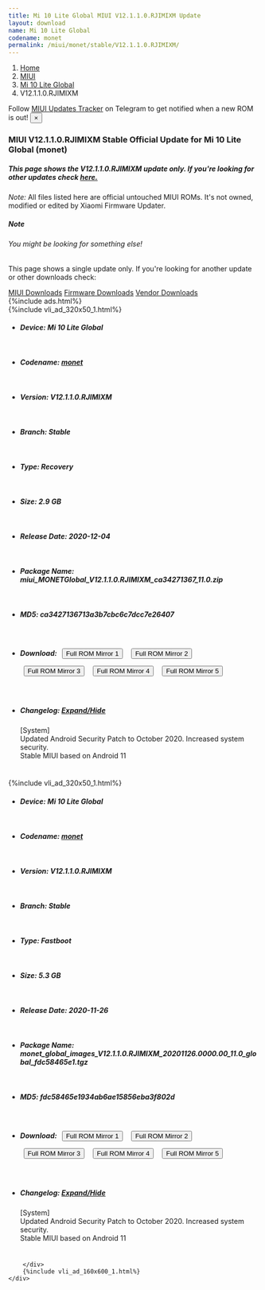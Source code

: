 ```yaml
---
title: Mi 10 Lite Global MIUI V12.1.1.0.RJIMIXM Update
layout: download
name: Mi 10 Lite Global
codename: monet
permalink: /miui/monet/stable/V12.1.1.0.RJIMIXM/
---
```

<nav aria-label="breadcrumb">
    <ol class="breadcrumb">
        <li class="breadcrumb-item"><a href="/">Home</a></li>
        <li class="breadcrumb-item"><a href="/miui/">MIUI</a></li>
        <li class="breadcrumb-item"><a href="/miui/monet/">Mi 10 Lite Global</a></li>
        <li class="breadcrumb-item active" aria-current="page">V12.1.1.0.RJIMIXM</li>
    </ol>
</nav>
<div class="alert alert-primary alert-dismissible fade show" role="alert">
    Follow <a href="https://t.me/MIUIUpdatesTracker" class="alert-link">MIUI Updates Tracker</a> on Telegram to get
    notified when a new ROM is out!
    <button type="button" class="close" data-dismiss="alert" aria-label="Close">
        <span aria-hidden="true">&times;</span>
    </button>
</div>
<div class="col-12 mx-auto">
    <h3 class="title bg-light p-2 rounded">MIUI V12.1.1.0.RJIMIXM Stable Official Update for Mi 10 Lite Global (monet)</h3>
    <h5>This page shows the V12.1.1.0.RJIMIXM update only. If you're looking for other updates check
        <a href="/miui/monet/">here.</a></h5>
    <p><i>Note: </i>All files listed here are official untouched MIUI ROMs.
        It's not owned, modified or edited by Xiaomi Firmware Updater.</p>
    <div class="card">
        <div class="card-body">
            <h5 class="card-title">Note</h5>
            <h6 class="card-subtitle mb-2 text-muted">You might be looking for something else!</h6>
            <p class="card-text">This page shows a single update only.
                If you're looking for another update or other downloads check:</p>
            <a href="/miui/" class="card-link">MIUI Downloads</a>
            <a href="/firmware/" class="card-link">Firmware Downloads</a>
            <a href="/vendor/" class="card-link">Vendor Downloads</a>
        </div>
    </div>
    {%include ads.html%}
    <div class="row justify-content-center">
        <div class="col-10" id="downloads">
                    <div class="card card-body">
            {%include vli_ad_320x50_1.html%}
            <ul class="list-unstyled">
                <li style="padding-bottom: 10px;">
                    <h5><b>Device: </b>Mi 10 Lite Global</h5>
                </li>
                <li style="padding-bottom: 10px;">
                    <h5><b>Codename: </b> <a href="/miui/monet/" target="_blank">monet</a> </h5>
                </li>
                <li style="padding-bottom: 10px;">
                    <h5><b>Version: </b>V12.1.1.0.RJIMIXM</h5>
                </li>
                <li style="padding-bottom: 10px;">
                    <h5><b>Branch: </b>Stable</h5>
                </li>
                <li style="padding-bottom: 10px;">
                    <h5><b>Type: </b>Recovery</h5>
                </li>
                <li style="padding-bottom: 10px;">
                    <h5><b>Size: </b>2.9 GB</h5>
                </li>
                <li style="padding-bottom: 10px;">
                    <h5><b>Release Date: </b>2020-12-04</h5>
                </li>
                <li style="padding-bottom: 10px;">
                    <h5><b>Package Name: </b><span id="filename" class="text-dark">miui_MONETGlobal_V12.1.1.0.RJIMIXM_ca34271367_11.0.zip</span></h5>
                </li>
                <li style="padding-bottom: 10px;">
                    <h5><b>MD5: </b><span id="md5" class="text-muted">ca3427136713a3b7cbc6c7dcc7e26407</span></h5>
                </li>
                <li style="padding-bottom: 10px;">
                    <h5><b>Download: </b> <button type="button" id="download" class="btn btn-primary" style="margin: 7px;" onclick="window.open('https://cdn-ota.azureedge.net/V12.1.1.0.RJIMIXM/miui_MONETGlobal_V12.1.1.0.RJIMIXM_ca34271367_11.0.zip', '_blank');"><i class="fa fa-download"></i> Full ROM Mirror 1</button> <button type="button" id="download" class="btn btn-primary" style="margin: 7px;" onclick="window.open('https://cdnorg.d.miui.com/V12.1.1.0.RJIMIXM/miui_MONETGlobal_V12.1.1.0.RJIMIXM_ca34271367_11.0.zip', '_blank');"><i class="fa fa-download"></i> Full ROM Mirror 2</button> <button type="button" id="download" class="btn btn-primary" style="margin: 7px;" onclick="window.open('https://bn.d.miui.com/V12.1.1.0.RJIMIXM/miui_MONETGlobal_V12.1.1.0.RJIMIXM_ca34271367_11.0.zip', '_blank');"><i class="fa fa-download"></i> Full ROM Mirror 3</button> <button type="button" id="download" class="btn btn-primary" style="margin: 7px;" onclick="window.open('https://bigota.d.miui.com/V12.1.1.0.RJIMIXM/miui_MONETGlobal_V12.1.1.0.RJIMIXM_ca34271367_11.0.zip', '_blank');"><i class="fa fa-download"></i> Full ROM Mirror 4</button> <button type="button" id="download" class="btn btn-primary" style="margin: 7px;" onclick="window.open('https://hugeota.d.miui.com/V12.1.1.0.RJIMIXM/miui_MONETGlobal_V12.1.1.0.RJIMIXM_ca34271367_11.0.zip', '_blank');"><i class="fa fa-download"></i> Full ROM Mirror 5</button></h5>
                </li>
                <li style="padding-bottom: 10px;">
                    <h5><b>Changelog: </b><a href="#monet_1_changelog" data-toggle="collapse" role="button"
                            aria-expanded="false" aria-controls="monet_1_changelog"> <i class="fa fa-arrow-down"
                                aria-hidden="true"></i> Expand/Hide</a></h5>
                    <div class="collapse" id="monet_1_changelog">
                        <p id="changelog_text">[System]<br>Updated Android Security Patch to October 2020. Increased system security.<br>Stable MIUI based on Android 11</p>
                    </div>
                </li>
            </ul>
        </div>
        <div class="card card-body">
            {%include vli_ad_320x50_1.html%}
            <ul class="list-unstyled">
                <li style="padding-bottom: 10px;">
                    <h5><b>Device: </b>Mi 10 Lite Global</h5>
                </li>
                <li style="padding-bottom: 10px;">
                    <h5><b>Codename: </b> <a href="/miui/monet/" target="_blank">monet</a> </h5>
                </li>
                <li style="padding-bottom: 10px;">
                    <h5><b>Version: </b>V12.1.1.0.RJIMIXM</h5>
                </li>
                <li style="padding-bottom: 10px;">
                    <h5><b>Branch: </b>Stable</h5>
                </li>
                <li style="padding-bottom: 10px;">
                    <h5><b>Type: </b>Fastboot</h5>
                </li>
                <li style="padding-bottom: 10px;">
                    <h5><b>Size: </b>5.3 GB</h5>
                </li>
                <li style="padding-bottom: 10px;">
                    <h5><b>Release Date: </b>2020-11-26</h5>
                </li>
                <li style="padding-bottom: 10px;">
                    <h5><b>Package Name: </b><span id="filename" class="text-dark">monet_global_images_V12.1.1.0.RJIMIXM_20201126.0000.00_11.0_global_fdc58465e1.tgz</span></h5>
                </li>
                <li style="padding-bottom: 10px;">
                    <h5><b>MD5: </b><span id="md5" class="text-muted">fdc58465e1934ab6ae15856eba3f802d</span></h5>
                </li>
                <li style="padding-bottom: 10px;">
                    <h5><b>Download: </b> <button type="button" id="download" class="btn btn-primary" style="margin: 7px;" onclick="window.open('https://cdn-ota.azureedge.net/V12.1.1.0.RJIMIXM/monet_global_images_V12.1.1.0.RJIMIXM_20201126.0000.00_11.0_global_fdc58465e1.tgz', '_blank');"><i class="fa fa-download"></i> Full ROM Mirror 1</button> <button type="button" id="download" class="btn btn-primary" style="margin: 7px;" onclick="window.open('https://cdnorg.d.miui.com/V12.1.1.0.RJIMIXM/monet_global_images_V12.1.1.0.RJIMIXM_20201126.0000.00_11.0_global_fdc58465e1.tgz', '_blank');"><i class="fa fa-download"></i> Full ROM Mirror 2</button> <button type="button" id="download" class="btn btn-primary" style="margin: 7px;" onclick="window.open('https://bn.d.miui.com/V12.1.1.0.RJIMIXM/monet_global_images_V12.1.1.0.RJIMIXM_20201126.0000.00_11.0_global_fdc58465e1.tgz', '_blank');"><i class="fa fa-download"></i> Full ROM Mirror 3</button> <button type="button" id="download" class="btn btn-primary" style="margin: 7px;" onclick="window.open('https://bigota.d.miui.com/V12.1.1.0.RJIMIXM/monet_global_images_V12.1.1.0.RJIMIXM_20201126.0000.00_11.0_global_fdc58465e1.tgz', '_blank');"><i class="fa fa-download"></i> Full ROM Mirror 4</button> <button type="button" id="download" class="btn btn-primary" style="margin: 7px;" onclick="window.open('https://hugeota.d.miui.com/V12.1.1.0.RJIMIXM/monet_global_images_V12.1.1.0.RJIMIXM_20201126.0000.00_11.0_global_fdc58465e1.tgz', '_blank');"><i class="fa fa-download"></i> Full ROM Mirror 5</button></h5>
                </li>
                <li style="padding-bottom: 10px;">
                    <h5><b>Changelog: </b><a href="#monet_2_changelog" data-toggle="collapse" role="button"
                            aria-expanded="false" aria-controls="monet_2_changelog"> <i class="fa fa-arrow-down"
                                aria-hidden="true"></i> Expand/Hide</a></h5>
                    <div class="collapse" id="monet_2_changelog">
                        <p id="changelog_text">[System]<br>Updated Android Security Patch to October 2020. Increased system security.<br>Stable MIUI based on Android 11</p>
                    </div>
                </li>
            </ul>
        </div>

        </div>
        {%include vli_ad_160x600_1.html%}
    </div>
</div>
